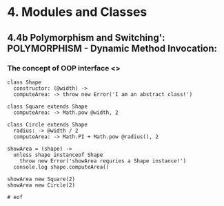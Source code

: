 # 4. Modules and Classes
## 4.4b Polymorphism and Switching': POLYMORPHISM - Dynamic Method Invocation: 
### The concept of OOP interface <<shape>>
```
class Shape
  constructor: (@width) ->
  computeArea: -> throw new Error('I am an abstract class!')

class Square extends Shape
  computeArea: -> Math.pow @width, 2

class Circle extends Shape
  radius: -> @width / 2
  computeArea: -> Math.PI + Math.pow @radius(), 2

showArea = (shape) ->
  unless shape instanceof Shape
    throw new Error('showArea requries a Shape instance!')
  console.log shape.computeArea()
  
showArea new Square(2)
showArea new Circle(2)

# eof
```